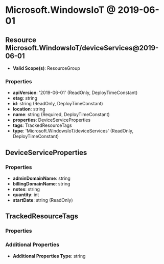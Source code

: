 # Microsoft.WindowsIoT @ 2019-06-01

## Resource Microsoft.WindowsIoT/deviceServices@2019-06-01
* **Valid Scope(s)**: ResourceGroup
### Properties
* **apiVersion**: '2019-06-01' (ReadOnly, DeployTimeConstant)
* **etag**: string
* **id**: string (ReadOnly, DeployTimeConstant)
* **location**: string
* **name**: string (Required, DeployTimeConstant)
* **properties**: DeviceServiceProperties
* **tags**: TrackedResourceTags
* **type**: 'Microsoft.WindowsIoT/deviceServices' (ReadOnly, DeployTimeConstant)

## DeviceServiceProperties
### Properties
* **adminDomainName**: string
* **billingDomainName**: string
* **notes**: string
* **quantity**: int
* **startDate**: string (ReadOnly)

## TrackedResourceTags
### Properties
### Additional Properties
* **Additional Properties Type**: string

